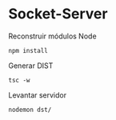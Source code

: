 # Socket-Server

Reconstruir módulos Node
```
npm install
```

Generar DIST
```
tsc -w
```

Levantar servidor 
```
nodemon dst/
```
